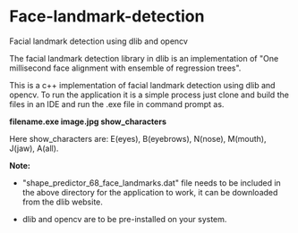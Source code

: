 # Face-landmark-detection
Facial landmark detection using dlib and opencv

The facial landmark detection library in dlib is an implementation of "One millisecond face alignment with ensemble of regression trees".

This is a c++ implementation of facial landmark detection using dlib and opencv. To run the application it is a simple process
just clone and build the files in an IDE and run the .exe file in command prompt as.

<b>filename.exe image.jpg show_characters </B>

Here show_characters are: E(eyes), B(eyebrows), N(nose), M(mouth), J(jaw), A(all).

<b>Note:</b>

* "shape_predictor_68_face_landmarks.dat" file needs to be included in the above directory for the application to work, it can be downloaded from the dlib website.

* dlib and opencv are to be pre-installed on your system.



